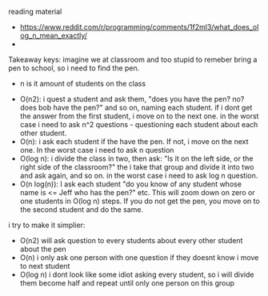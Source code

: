 reading material
- https://www.reddit.com/r/programming/comments/1f2ml3/what_does_olog_n_mean_exactly/
- 

Takeaway keys:
imagine we at classroom and too stupid to remeber bring a pen to school, so i need to find the pen.
* n is it amount of students on the class

- O(n2): i quest a student and ask them, "does you have the pen? no? does bob have the pen?" and so on, naming each student. if i dont get the answer from the first student, i move on to the next one. in the worst case i need to ask n^2 questions - questioning each student about each other student.
- O(n): i ask each student if the have the pen. If not, i move on the next one. In the worst case i need to ask n question
- O(log n): i divide the class in two, then ask: "Is it on the left side, or the right side of the classroom?" the i take that group and divide it into two and ask again, and so on. in the worst case i need to ask log n question.
- O(n log(n)): I ask each student "do you know of any student whose name is <= Jeff who has the pen?" etc. This will zoom down on zero or one students in O(log n) steps. If you do not get the pen, you move on to the second student and do the same. 

i try to make it simplier:
- O(n2) will ask question to every students about every other student about the pen
- O(n) i only ask one person with one question if they doesnt know i move to next student
- O(log n) i dont look like some idiot asking every student, so i will divide them become half and repeat until only one person on this group
 
